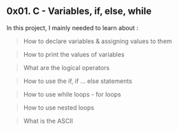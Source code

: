 ## 0x01. C - Variables, if, else, while

In this project, I mainly needed to learn about :
> How to declare variables & assigning values to them

> How to print the values of variables

> What are the logical operators 

> How to use the if, if ... else statements

> How to use while loops - for loops

> How to use nested loops

> What is the ASCII